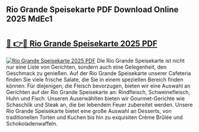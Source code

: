 ## Rio Grande Speisekarte PDF Download Online 2025 MdEc1

# <h2><a href="http://gc73pit.nevu.top/?p=Rio+Grande+Speisekarte">🔗 👉🔴 Rio Grande Speisekarte 2025 PDF</a></h2>

[![Rio Grande Speisekarte 2025 PDF](https://i.imgur.com/dBaPXMq.png)](http://gc73pit.nevu.top/?p=Rio+Grande+Speisekarte)
Die Rio Grande Speisekarte ist nicht nur eine Liste von Gerichten, sondern auch eine Gelegenheit, den Geschmack zu genießen. Auf der Rio Grande Speisekarte unserer Cafeteria finden Sie viele frische Salate, die Sie in einem speziellen Bereich finden können. Für diejenigen, die Fleisch bevorzugen, bieten wir eine Auswahl an Gerichten auf der Rio Grande Speisekarte an: Rindfleisch, Schweinefleisch, Huhn und Fisch. Unseren Auserwählten bieten wir Gourmet-Gerichte wie Schaschlik und Steak an, die bei lebendem Feuer zubereitet werden. Unsere Rio Grande Speisekarte bietet eine große Auswahl an Desserts, von traditionellen Torten und Kuchen bis hin zu exquisiten Crème Brûlée und Schokoladenwaffeln.
